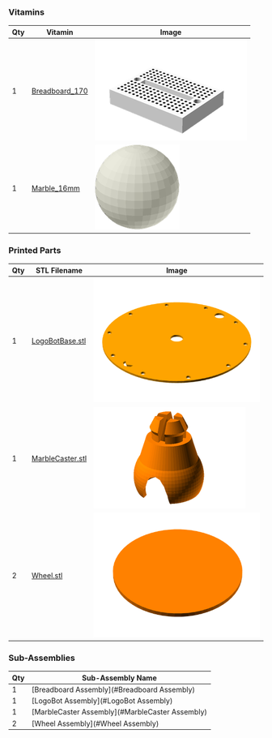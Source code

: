 ### Vitamins

 Qty | Vitamin | Image 
 --- | --- | ---
  1  | [Breadboard_170](../vitamins/Breadboard.scad) | ![](../vitamins/views/Breadboard_170.png)
  1  | [Marble_16mm](../vitamins/Marble.scad) | ![](../vitamins/views/Marble_16mm.png)

### Printed Parts

 Qty | STL Filename | Image
 --- | --- | ---
  1  | [LogoBotBase.stl](../stl/LogoBotBase.stl) | ![](../images/LogoBotBase_STL.png)
  1  | [MarbleCaster.stl](../stl/MarbleCaster.stl) | ![](../images/MarbleCaster_STL.png)
  2  | [Wheel.stl](../stl/Wheel.stl) | ![](../images/Wheel_STL.png)

### Sub-Assemblies

Qty | Sub-Assembly Name
--- | ---
  1 | [Breadboard Assembly](#Breadboard Assembly)
  1 | [LogoBot Assembly](#LogoBot Assembly)
  1 | [MarbleCaster Assembly](#MarbleCaster Assembly)
  2 | [Wheel Assembly](#Wheel Assembly)
